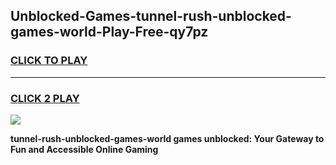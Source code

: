 
## Unblocked-Games-tunnel-rush-unblocked-games-world-Play-Free-qy7pz
<h3>
<a href="https://premium76.site?title=tunnel-rush-unblocked-games-world&ref=21A">CLICK TO PLAY</a></h3>
<hr>

<h3>
<a href="https://premium76.site?title=tunnel-rush-unblocked-games-world&ref=21A">CLICK 2 PLAY</a>
  
</h3>

<a href="https://premium76.site?title=tunnel-rush-unblocked-games-world&ref=21A"><img src="https://clearcache.store/games.png"></a>


**tunnel-rush-unblocked-games-world games unblocked: Your Gateway to Fun and Accessible Online Gaming**
